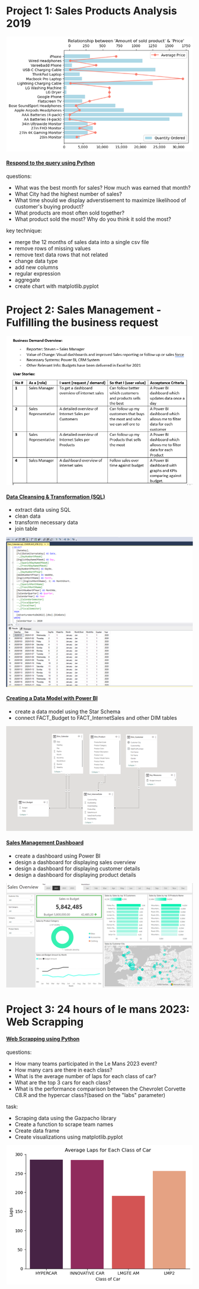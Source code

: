# Project 1: Sales Products Analysis 2019 

![](images/sale_product_analysis.png)
#### [Respond to the query using Python](https://github.com/oat0054/oat0054.github.io/blob/main/projects/Sales%20Products%20Analysis.pdf)
questions:
   - What was the best month for sales? How much was earned that month?
   - What City had the highest number of sales?
   - What time should we display adverstisement to maximize likelihood of  customer's buying product?
   - What products are most often sold together?
   - What product sold the most? Why do you think it sold the most?


key technique:
  - merge the 12 months of sales data into a single csv file
  - remove rows of missing values
  - remove text data rows that not related
  - change data type
  - add new columns
  - regular expression
  - aggregate
  - create chart with matplotlib.pyplot


# Project 2: Sales Management - Fulfilling the business request
![](images/business_request.png)
#### [Data Cleansing & Transformation (SQL)](projects/sales_sql_bi)
- extract data using SQL
- clean data
- transform necessary data
- join table

![](images/sql_sales.png)


#### [Creating a Data Model with Power BI](images/model_sales_powerbi.png)
- create a data model using the Star Schema
- connect FACT_Budget to FACT_InternetSales and other DIM tables

![](images/model_sales_powerbi.png)

#### [Sales Management Dashboard](https://app.powerbi.com/links/vu6NZIJEoY?ctid=4dd8a667-96b2-4697-8036-3b1a6c85424e&pbi_source=linkShare)
- create a dashboard using Power BI
- design a dashboard for displaying sales overview
- design a dashboard for displaying customer details
- design a dashboard for displaying product details

![](images/sales_dashboard.png)




# Project 3: 24 hours of le mans 2023: Web Scrapping

#### [Web Scrapping using Python](https://github.com/oat0054/oat0054.github.io/blob/main/projects/24%20hours%20of%20le%20mans%202023.pdf)
questions:
   - How many teams participated in the Le Mans 2023 event?
   - How many cars are there in each class?
   - What is the average number of laps for each class of car?
   - What are the top 3 cars for each class?
   - What is the performance comparison between the Chevrolet Corvette C8.R and the hypercar class?(based on the "labs" parameter)


task:
   - Scraping data using the Gazpacho library
   - Create a function to scrape team names
   - Create data frame
   - Create visualizations using matplotlib.pyplot

![](images/leman_lab.png)


